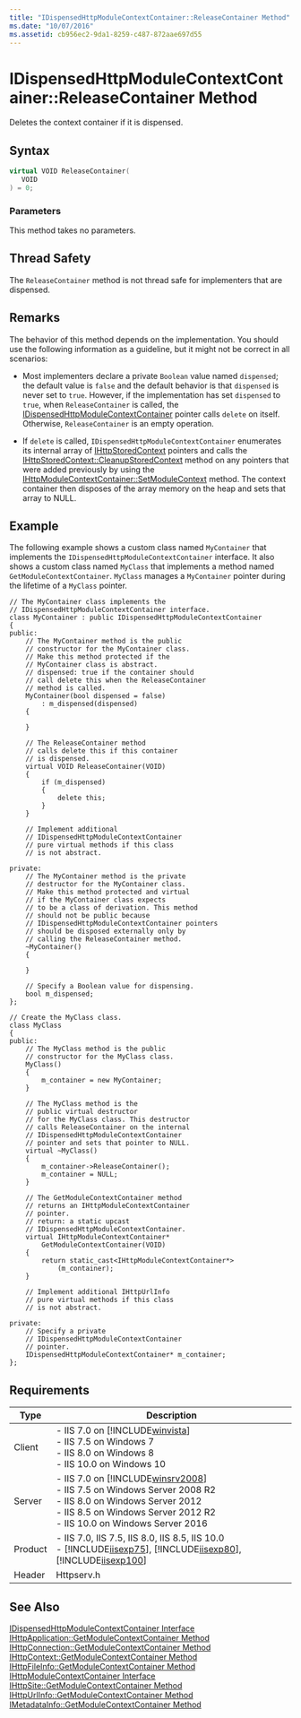 ```yaml
---
title: "IDispensedHttpModuleContextContainer::ReleaseContainer Method"
ms.date: "10/07/2016"
ms.assetid: cb956ec2-9da1-8259-c487-872aae697d55
---
```

# IDispensedHttpModuleContextContainer::ReleaseContainer Method
Deletes the context container if it is dispensed.  
  
## Syntax  
  
```cpp  
virtual VOID ReleaseContainer(  
   VOID  
) = 0;  
```  
  
### Parameters  
 This method takes no parameters.  
  
## Thread Safety  
 The `ReleaseContainer` method is not thread safe for implementers that are dispensed.  
  
## Remarks  
 The behavior of this method depends on the implementation. You should use the following information as a guideline, but it might not be correct in all scenarios:  
  
-   Most implementers declare a private `Boolean` value named `dispensed`; the default value is `false` and the default behavior is that `dispensed` is never set to `true`. However, if the implementation has set `dispensed` to `true`, when `ReleaseContainer` is called, the [IDispensedHttpModuleContextContainer](../../web-development-reference\native-code-api-reference/idispensedhttpmodulecontextcontainer-interface.md) pointer calls `delete` on itself. Otherwise, `ReleaseContainer` is an empty operation.  
  
-   If `delete` is called, `IDispensedHttpModuleContextContainer` enumerates its internal array of [IHttpStoredContext](../../web-development-reference\native-code-api-reference/ihttpstoredcontext-interface.md) pointers and calls the [IHttpStoredContext::CleanupStoredContext](../../web-development-reference\native-code-api-reference/ihttpstoredcontext-cleanupstoredcontext-method.md) method on any pointers that were added previously by using the [IHttpModuleContextContainer::SetModuleContext](../../web-development-reference\native-code-api-reference/ihttpmodulecontextcontainer-setmodulecontext-method.md) method. The context container then disposes of the array memory on the heap and sets that array to NULL.  
  
## Example  
 The following example shows a custom class named `MyContainer` that implements the `IDispensedHttpModuleContextContainer` interface. It also shows a custom class named `MyClass` that implements a method named `GetModuleContextContainer`. `MyClass` manages a `MyContainer` pointer during the lifetime of a `MyClass` pointer.  
  
```  
// The MyContainer class implements the   
// IDispensedHttpModuleContextContainer interface.  
class MyContainer : public IDispensedHttpModuleContextContainer  
{  
public:  
    // The MyContainer method is the public  
    // constructor for the MyContainer class.  
    // Make this method protected if the   
    // MyContainer class is abstract.  
    // dispensed: true if the container should  
    // call delete this when the ReleaseContainer  
    // method is called.  
    MyContainer(bool dispensed = false)   
        : m_dispensed(dispensed)  
    {  
  
    }  
  
    // The ReleaseContainer method   
    // calls delete this if this container  
    // is dispensed.  
    virtual VOID ReleaseContainer(VOID)  
    {  
        if (m_dispensed)  
        {  
            delete this;  
        }  
    }  
  
    // Implement additional   
    // IDispensedHttpModuleContextContainer  
    // pure virtual methods if this class  
    // is not abstract.  
  
private:  
    // The MyContainer method is the private  
    // destructor for the MyContainer class.  
    // Make this method protected and virtual   
    // if the MyContainer class expects   
    // to be a class of derivation. This method   
    // should not be public because   
    // IDispensedHttpModuleContextContainer pointers  
    // should be disposed externally only by   
    // calling the ReleaseContainer method.  
    ~MyContainer()  
    {  
  
    }  
  
    // Specify a Boolean value for dispensing.  
    bool m_dispensed;  
};  
  
// Create the MyClass class.  
class MyClass  
{  
public:  
    // The MyClass method is the public  
    // constructor for the MyClass class.  
    MyClass()  
    {  
        m_container = new MyContainer;  
    }  
  
    // The MyClass method is the   
    // public virtual destructor   
    // for the MyClass class. This destructor  
    // calls ReleaseContainer on the internal  
    // IDispensedHttpModuleContextContainer  
    // pointer and sets that pointer to NULL.  
    virtual ~MyClass()  
    {  
        m_container->ReleaseContainer();  
        m_container = NULL;  
    }  
  
    // The GetModuleContextContainer method  
    // returns an IHttpModuleContextContainer  
    // pointer.  
    // return: a static upcast   
    // IDispensedHttpModuleContextContainer.  
    virtual IHttpModuleContextContainer*   
        GetModuleContextContainer(VOID)  
    {  
        return static_cast<IHttpModuleContextContainer*>  
            (m_container);  
    }  
  
    // Implement additional IHttpUrlInfo  
    // pure virtual methods if this class  
    // is not abstract.  
  
private:  
    // Specify a private  
    // IDispensedHttpModuleContextContainer  
    // pointer.  
    IDispensedHttpModuleContextContainer* m_container;  
};  
```  
  
## Requirements  
  
|Type|Description|  
|----------|-----------------|  
|Client|-   IIS 7.0 on [!INCLUDE[winvista](../../wmi-provider/includes/winvista-md.md)]<br />-   IIS 7.5 on Windows 7<br />-   IIS 8.0 on Windows 8<br />-   IIS 10.0 on Windows 10|  
|Server|-   IIS 7.0 on [!INCLUDE[winsrv2008](../../wmi-provider/includes/winsrv2008-md.md)]<br />-   IIS 7.5 on Windows Server 2008 R2<br />-   IIS 8.0 on Windows Server 2012<br />-   IIS 8.5 on Windows Server 2012 R2<br />-   IIS 10.0 on Windows Server 2016|  
|Product|-   IIS 7.0, IIS 7.5, IIS 8.0, IIS 8.5, IIS 10.0<br />-   [!INCLUDE[iisexp75](../../web-development-reference/native-code-api-reference/includes/iisexp75-md.md)], [!INCLUDE[iisexp80](../../web-development-reference/native-code-api-reference/includes/iisexp80-md.md)], [!INCLUDE[iisexp100](../../web-development-reference/native-code-api-reference/includes/iisexp100-md.md)]|  
|Header|Httpserv.h|  
  
## See Also  
 [IDispensedHttpModuleContextContainer Interface](../../web-development-reference\native-code-api-reference/idispensedhttpmodulecontextcontainer-interface.md)   
 [IHttpApplication::GetModuleContextContainer Method](../../web-development-reference\native-code-api-reference/ihttpapplication-getmodulecontextcontainer-method.md)   
 [IHttpConnection::GetModuleContextContainer Method](../../web-development-reference\native-code-api-reference/ihttpconnection-getmodulecontextcontainer-method.md)   
 [IHttpContext::GetModuleContextContainer Method](../../web-development-reference\native-code-api-reference/ihttpcontext-getmodulecontextcontainer-method.md)   
 [IHttpFileInfo::GetModuleContextContainer Method](../../web-development-reference\native-code-api-reference/ihttpfileinfo-getmodulecontextcontainer-method.md)   
 [IHttpModuleContextContainer Interface](../../web-development-reference\native-code-api-reference/ihttpmodulecontextcontainer-interface.md)   
 [IHttpSite::GetModuleContextContainer Method](../../web-development-reference\native-code-api-reference/ihttpsite-getmodulecontextcontainer-method.md)   
 [IHttpUrlInfo::GetModuleContextContainer Method](../../web-development-reference\native-code-api-reference/ihttpurlinfo-getmodulecontextcontainer-method.md)   
 [IMetadataInfo::GetModuleContextContainer Method](../../web-development-reference\native-code-api-reference/imetadatainfo-getmodulecontextcontainer-method.md)